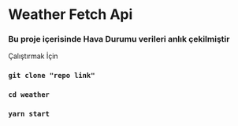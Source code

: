 # Weather Fetch Api 

### Bu proje içerisinde Hava Durumu verileri anlık çekilmiştir

<p> Çalıştırmak İçin </p>

### `git clone "repo link"`
### `cd weather`
### `yarn start`



